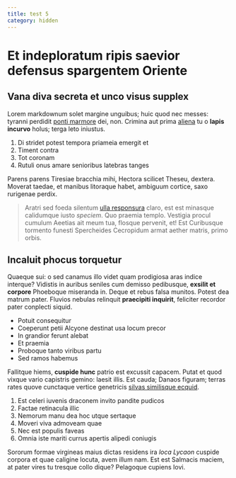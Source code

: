 ```yaml
---
title: test 5
category: hidden
---
```

# Et indeploratum ripis saevior defensus spargentem Oriente

## Vana diva secreta et unco visus supplex

Lorem markdownum solet margine unguibus; huic quod nec messes: tyranni perdidit
[ponti marmore](http://kimjongunlookingatthings.tumblr.com/) dei, non. Crimina
aut prima [aliena](http://omfgdogs.com/) tu o **lapis incurvo** holus; terga
leto iniustus.

1. Di stridet potest tempora priameia emergit et
2. Timent contra
3. Tot coronam
4. Rutuli onus amare senioribus latebras tanges

Parens parens Tiresiae bracchia mihi, Hectora scilicet Theseu, dextera. Moverat
taedae, et manibus litoraque habet, ambiguum cortice, saxo rurigenae perdix.

> Aratri sed foeda silentum [ulla responsura](http://zombo.com/) claro, est est
> minasque calidumque iusto *speciem*. Quo praemia templo. Vestigia procul
> cumulum Aeetias ait meum tua, flosque pervenit, et! Est Curibusque tormento
> funesti Spercheides Cecropidum armat aether matris, primo orbis.

## Incaluit phocus torquetur

Quaeque sui: o sed canamus illo videt quam prodigiosa aras indice interque?
Vidistis in auribus seniles cum demisso pedibusque, **exsilit et corpore**
Phoeboque miseranda in. Deque et rebus falsa munitos. Potest dea matrum pater.
Fluvios nebulas relinquit **praecipiti inquirit**, feliciter recordor pater
conplecti siquid.

- Potuit consequitur
- Coeperunt petii Alcyone destinat usa locum precor
- In grandior ferunt alebat
- Et praemia
- Proboque tanto viribus partu
- Sed ramos habemus

Fallitque hiems, **cuspide hunc** patrio est excussit capacem. Putat et quod
vixque vario capistris gemino: laesit illis. Est cauda; Danaos figuram; terras
rates quove cunctaque vertice genetricis [silvas similisque
ecquid](http://landyachtz.com/).

1. Est celeri iuvenis draconem invito pandite pudicos
2. Factae retinacula illic
3. Nemorum manu dea hoc utque sertaque
4. Moveri viva admoveam quae
5. Nec est populis faveas
6. Omnia iste mariti currus apertis alipedi coniugis

Sororum formae virgineas maius dictas residens ira *loca Lycaon* cuspide corpora
et quae caligine locuta, avem illum nam. Est est Salmacis maciem, at pater vires
tu tresque collo dique? Pelagoque cupiens Iovi.
